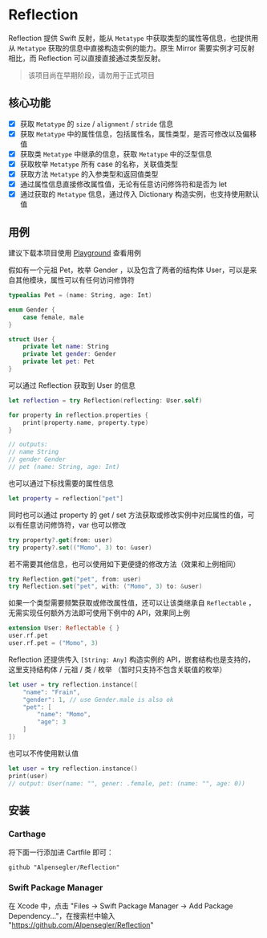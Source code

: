 # Reflection

Reflection 提供 Swift 反射，能从 `Metatype` 中获取类型的属性等信息，也提供用从 `Metatype` 获取的信息中直接构造实例的能力。原生 Mirror 需要实例才可反射相比，而 Reflection 可以直接直接通过类型反射。

> 该项目尚在早期阶段，请勿用于正式项目

## 核心功能

- [x] 获取 `Metatype` 的 `size` / `alignment` / `stride` 信息
- [x] 获取 `Metatype` 中的属性信息，包括属性名，属性类型，是否可修改以及偏移值
- [x] 获取类 `Metatype` 中继承的信息，获取 `Metatype` 中的泛型信息
- [x] 获取枚举 `Metatype` 所有 case 的名称，关联值类型
- [x] 获取方法 `Metatype` 的入参类型和返回值类型
- [x] 通过属性信息直接修改属性值，无论有任意访问修饰符和是否为 let
- [x] 通过获取的 `Metatype` 信息，通过传入 Dictionary 构造实例，也支持使用默认值

## 用例

建议下载本项目使用 [Playground](https://github.com/Alpensegler/Reflection/blob/main/Reflection.playground/Contents.swift) 查看用例

假如有一个元祖 Pet，枚举 Gender ，以及包含了两者的结构体 User，可以是来自其他模块，属性可以有任何访问修饰符

```swift
typealias Pet = (name: String, age: Int)

enum Gender {
    case female, male
}

struct User {
    private let name: String
    private let gender: Gender
    private let pet: Pet
}
```

可以通过 Reflection 获取到 User 的信息

```swift
let reflection = try Reflection(reflecting: User.self)

for property in reflection.properties {
    print(property.name, property.type)
}

// outputs: 
// name String
// gender Gender
// pet (name: String, age: Int)
```

也可以通过下标找需要的属性信息

``` swift
let property = reflection["pet"]
```

同时也可以通过 property 的 get / set 方法获取或修改实例中对应属性的值，可以有任意访问修饰符，var 也可以修改

```swift
try property?.get(from: user)
try property?.set(("Momo", 3) to: &user)
```

若不需要其他信息，也可以使用如下更便捷的修改方法（效果和上例相同）

```swift
try Reflection.get("pet", from: user)
try Reflection.set("pet", with: ("Momo", 3) to: &user)
```

如果一个类型需要频繁获取或修改属性值，还可以让该类继承自 `Reflectable` ，无需实现任何额外方法即可使用下例中的 API，效果同上例
```swift
extension User: Reflectable { }
user.rf.pet
user.rf.pet = ("Momo", 3)
```

Reflection 还提供传入 `[String: Any]` 构造实例的 API，嵌套结构也是支持的，这里支持结构体 / 元祖 / 类 / 枚举 （暂时只支持不包含关联值的枚举）

``` swift
let user = try reflection.instance([
    "name": "Frain",
    "gender": 1, // use Gender.male is also ok
    "pet": [
        "name": "Momo",
        "age": 3
    ]
])
```

也可以不传使用默认值

```swift
let user = try reflection.instance()
print(user)
// output: User(name: "", gener: .female, pet: (name: "", age: 0))
```

## 安装

### Carthage

将下面一行添加进 Cartfile 即可：

```text
github "Alpensegler/Reflection"
```

### Swift Package Manager

在 Xcode 中，点击 "Files -> Swift Package Manager -> Add Package Dependency..."，在搜索栏中输入 "https://github.com/Alpensegler/Reflection"